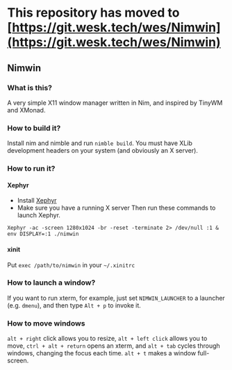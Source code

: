 # **This repository has moved to [https://git.wesk.tech/wes/Nimwin](https://git.wesk.tech/wes/Nimwin)**

## Nimwin

### What is this?
A very simple X11 window manager written in Nim, and inspired by TinyWM and XMonad.

### How to build it?
Install nim and nimble and run `nimble build`. You must have XLib development headers on your system (and obviously an X server).

### How to run it?
#### Xephyr
* Install [Xephyr](https://en.wikipedia.org/wiki/Xephyr)
* Make sure you have a running X server
Then run these commands to launch Xephyr. 
```
Xephyr -ac -screen 1280x1024 -br -reset -terminate 2> /dev/null :1 &
env DISPLAY=:1 ./nimwin
```

#### xinit
Put `exec /path/to/nimwin` in your `~/.xinitrc`

### How to launch a window?
If you want to run xterm, for example, just set `NIMWIN_LAUNCHER` to a launcher (e.g. `dmenu`), and then type `Alt + p` to invoke it.

### How to move windows

`alt + right` click allows you to resize, `alt + left click` allows you to move, `ctrl + alt + return` opens an xterm, and `alt + tab` cycles through windows, changing the focus each time. `alt + t` makes a window full-screen.

